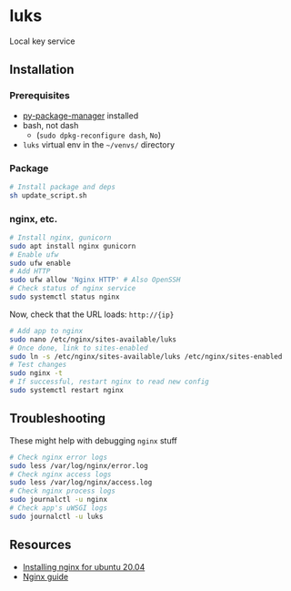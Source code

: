 # luks
Local key service

## Installation
### Prerequisites
 - [py-package-manager]() installed
 - bash, not dash
   - (`sudo dpkg-reconfigure dash`, `No`)
 - `luks` virtual env in the `~/venvs/` directory
### Package
```bash
# Install package and deps
sh update_script.sh
```
### nginx, etc.
```bash
# Install nginx, gunicorn
sudo apt install nginx gunicorn
# Enable ufw
sudo ufw enable
# Add HTTP
sudo ufw allow 'Nginx HTTP' # Also OpenSSH
# Check status of nginx service
sudo systemctl status nginx
```
Now, check that the URL loads: `http://{ip}`

```bash
# Add app to nginx
sudo nano /etc/nginx/sites-available/luks
# Once done, link to sites-enabled
sudo ln -s /etc/nginx/sites-available/luks /etc/nginx/sites-enabled
# Test changes
sudo nginx -t
# If successful, restart nginx to read new config
sudo systemctl restart nginx
```

## Troubleshooting
These might help with debugging `nginx` stuff
```bash
# Check nginx error logs
sudo less /var/log/nginx/error.log
# Check nginx access logs
sudo less /var/log/nginx/access.log
# Check nginx process logs
sudo journalctl -u nginx
# Check app's uWSGI logs
sudo journalctl -u luks
```

## Resources
 - [Installing nginx for ubuntu 20.04](https://www.digitalocean.com/community/tutorials/how-to-install-nginx-on-ubuntu-20-04)
 - [Nginx guide](https://www.digitalocean.com/community/tutorials/how-to-serve-flask-applications-with-uswgi-and-nginx-on-ubuntu-18-04)
